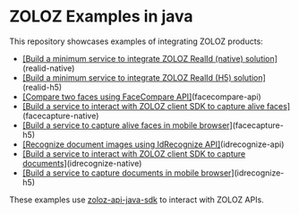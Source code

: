 # ZOLOZ Examples in java
This repository showcases examples of integrating ZOLOZ products:
- [\[Build a minimum service to integrate ZOLOZ RealId (native) solution\]](basic/realid-native)(realid-native)
- [\[Build a minimum service to integrate ZOLOZ RealId (H5) solution\]](basic/realid-h5)(realid-h5)
- [\[Compare two faces using FaceCompare API\]](basic/facecompare-api)(facecompare-api)
- [\[Build a service to interact with ZOLOZ client SDK to capture alive faces\]](basic/facecapture-native)(facecapture-native)
- [\[Build a service to capture alive faces in mobile browser\]](basic/facecapture-h5)(facecapture-h5)
- [\[Recognize document images using IdRecognize API\]](basic/idrecognize-api)(idrecognize-api)
- [\[Build a service to interact with ZOLOZ client SDK to capture documents\]](basic/idrecognize-native)(idrecognize-native)
- [\[Build a service to capture documents in mobile browser\]](basic/idrecognize-h5)(idrecognize-h5)


These examples use [zoloz-api-java-sdk](https://github.com/zoloz-pte-ltd/zoloz-api-sdk) to interact with ZOLOZ APIs.
